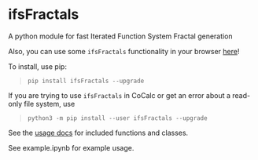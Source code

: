 # ifsFractals

A python module for fast Iterated Function System Fractal generation

Also, you can use some `ifsFractals` functionality in your browser [here](https://ifs-fractals.herokuapp.com/)!

To install, use pip:

>	`pip install ifsFractals --upgrade`

If you are trying to use `ifsFractals` in CoCalc or get an error about a read-only file system, use

> `python3 -m pip install --user ifsFractals --upgrade`

See the [usage docs](https://ifs-fractals.herokuapp.com/python) for included functions and classes.

See example.ipynb for example usage.
